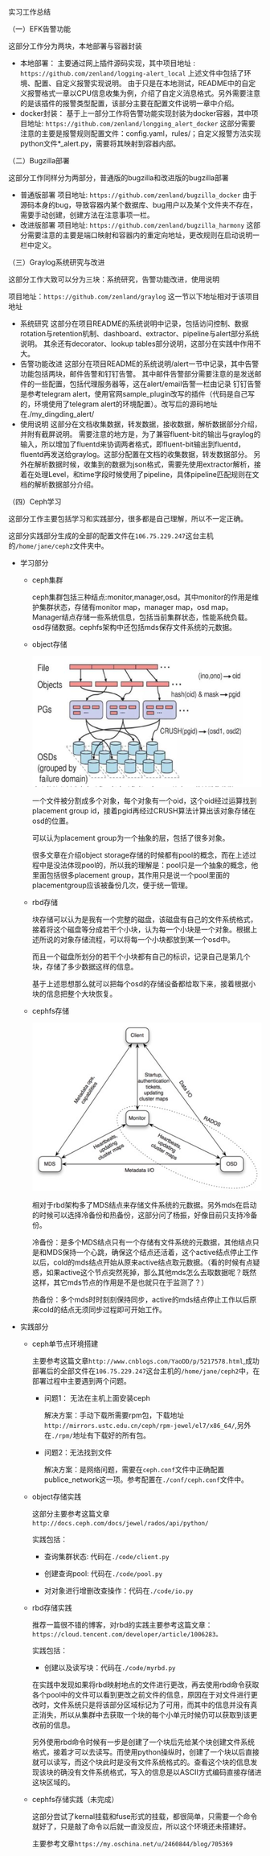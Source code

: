 实习工作总结

（一）EFK告警功能

   这部分工作分为两块，本地部署与容器封装

- 本地部署：
    主要通过网上插件源码实现，其中项目地址  :  ` https://github.com/zenland/logging-alert_local`
    上述文件中包括了环境、配置、自定义报警实现说明。
    由于只是在本地测试，README中的自定义报警格式一章以CPU信息收集为例，介绍了自定义消息格式。另外需要注意的是该插件的报警类型配置，该部分主要在配置文件说明一章中介绍。
- docker封装：
    基于上一部分工作将告警功能实现封装为docker容器，其中项目地址: `https://github.com/zenland/longging_alert_docker`
    这部分需要注意的主要是报警规则配置文件：config.yaml，rules/；自定义报警方法实现python文件*_alert.py，需要将其映射到容器内部。

（二）Bugzilla部署

   这部分工作同样分为两部分，普通版的bugzilla和改进版的bugzilla部署

- 普通版部署
  项目地址: `https://github.com/zenland/bugzilla_docker`
  由于源码本身的bug，导致容器内某个数据库、bug用户以及某个文件夹不存在，需要手动创建，创建方法在注意事项一栏。
- 改进版部署
  项目地址: `https://github.com/zenland/bugzilla_harmony`
  这部分需要注意的主要是端口映射和容器内的重定向地址，更改规则在启动说明一栏中定义。

（三）Graylog系统研究与改进

   这部分工作大致可以分为三块：系统研究，告警功能改进，使用说明

   项目地址：`https://github.com/zenland/graylog` 这一节以下地址相对于该项目地址

- 系统研究
    这部分在项目README的系统说明中记录，包括访问控制、数据rotation与retention机制、dashboard、extractor、pipeline与alert部分系统说明。
    其余还有decorator、lookup tables部分说明，这部分在实践中作用不大。
- 告警功能改进
    这部分在项目README的系统说明/alert一节中记录，其中告警功能包括两块，邮件告警和钉钉告警。
    其中邮件告警部分需要注意的是发送邮件的一些配置，包括代理服务器等，这在alert/email告警一栏由记录
    钉钉告警是参考telegram alert，使用官网sample_plugin改写的插件（代码是自己写的，环境使用了telegram alert的环境配置）。改写后的源码地址在./my_dingding_alert/
- 使用说明
    这部分在文档收集数据，转发数据，接收数据，解析数据部分介绍，并附有截屏说明。
    需要注意的地方是，为了兼容fluent-bit的输出与graylog的输入，所以增加了fluentd来协调两者格式，即fluent-bit输出到fluentd，fluentd再发送给graylog。这部分配置在文档的收集数据，转发数据部分。
    另外在解析数据时候，收集到的数据为json格式，需要先使用extractor解析，接着在处理Level，和time字段时候使用了pipeline，具体pipeline匹配规则在文档的解析数据部分介绍。

（四）Ceph学习

   这部分工作主要包括学习和实践部分，很多都是自己理解，所以不一定正确。

   这部分实践部分生成的全部的配置文件在`106.75.229.247`这台主机的`/home/jane/ceph2`文件夹中。

+ 学习部分

  + ceph集群

    ceph集群包括三种结点:monitor,manager,osd。其中monitor的作用是维护集群状态，存储有monitor map，manager map，osd map。Manager结点存储一些系统信息，包括当前集群状态，性能系统负载。osd存储数据。cephfs架构中还包括mds保存文件系统的元数据。

  + object存储

    ![](./img/object.PNG)

     一个文件被分割成多个对象，每个对象有一个oid，这个oid经过运算找到placement group id，接着pgid再经过CRUSH算法计算出该对象存储在osd的位置。

    可以认为placement group为一个抽象的层，包括了很多对象。

    很多文章在介绍object storage存储的时候都有pool的概念，而在上述过程中是没法体现pool的，所以我的理解是：pool只是一个抽象的概念，他里面包括很多placement group，其作用只是说一个pool里面的placementgroup应该被备份几次，便于统一管理。

  + rbd存储

    块存储可以认为是我有一个完整的磁盘，该磁盘有自己的文件系统格式，接着将这个磁盘等分成若干个小块，认为每一个小块是一个对象。根据上述所说的对象存储流程，可以将每一个小块都放到某一个osd中。

    而且一个磁盘所划分的若干个小块都有自己的标识，记录自己是第几个块，存储了多少数据这样的信息。

    基于上述思想那么就可以把每个osd的存储设备都给取下来，接着根据小块的信息把整个大块恢复。

  + cephfs存储

    ![](./img/cephfs.png)

    相对于rbd架构多了MDS结点来存储文件系统的元数据。另外mds在启动的时候可以选择冷备份和热备份，这部分问了杨振，好像目前只支持冷备份。

    冷备份：是多个MDS结点只有一个存储有文件系统的元数据，其他结点只是和MDS保持一个心跳，确保这个结点还活着，这个active结点停止工作以后，cold的mds结点开始从原来active结点取元数据。（看的时候有点疑惑，如果active这个节点突然死掉，那么其他mds怎么去取数据呢？既然这样，其它mds节点的作用是不是也就只在于监测了？）

    热备份：多个mds时时刻刻保持同步，active的mds结点停止工作以后原来cold的结点无须同步过程即可开始工作。

    

+ 实践部分

  + ceph单节点环境搭建

    主要参考这篇文章`http://www.cnblogs.com/YaoDD/p/5217578.html`,成功部署后的全部文件在`106.75.229.247`这台主机的`/home/jane/ceph2`中，在部署过程中主要遇到两个问题。

    + 问题1： 无法在主机上面安装ceph

      解决方案：手动下载所需要rpm包，下载地址`http://mirrors.ustc.edu.cn/ceph/rpm-jewel/el7/x86_64/`,另外在`./rpm/`地址有下载好的所有包。

    + 问题2：无法找到文件

      解决方案：是网络问题，需要在`ceph.conf`文件中正确配置publice_network这一项。参考配置在`./conf/ceph.conf`文件中。

  + object存储实践

    这部分主要参考这篇文章`http://docs.ceph.com/docs/jewel/rados/api/python/`

    实践包括：

    + 查询集群状态: 代码在`./code/client.py`

    + 创建查询pool: 代码在`./code/pool.py`

    + 对对象进行增删改查操作：代码在`./code/io.py`

      

  + rbd存储实践

    推荐一篇很不错的博客，对rbd的实践主要参考这篇文章：`https://cloud.tencent.com/developer/article/1006283。`

    实践包括：

    + 创建以及读写块：代码在`./code/myrbd.py`

    在实践中发现如果将rbd映射地点的文件进行更改，再去使用rbd命令获取各个pool中的文件可以看到更改之前文件的信息，原因在于对文件进行更改时，文件系统只是将该部分区域标记为了可用，而其中的信息并没有真正消失，所以从集群中去获取一个块的每个小单元时候仍可以获取到该更改前的信息。

    另外使用rbd命令时候有一步是创建了一个块后先给某个块创建文件系统格式，接着才可以去读写。而使用python操纵时，创建了一个块以后直接就可以读写，而这个块此时是没有文件系统格式的。查看这个块的信息发现该块的确没有文件系统格式，写入的信息是以ASCII方式编码直接存储进这块区域的。

  + cephfs存储实践（未完成）

    这部分尝试了kernal挂载和fuse形式的挂载，都很简单，只需要一个命令就好了，只是敲了命令以后就一直没反应，所以这个环境还未搭建好。

    主要参考文章`https://my.oschina.net/u/2460844/blog/705369`
